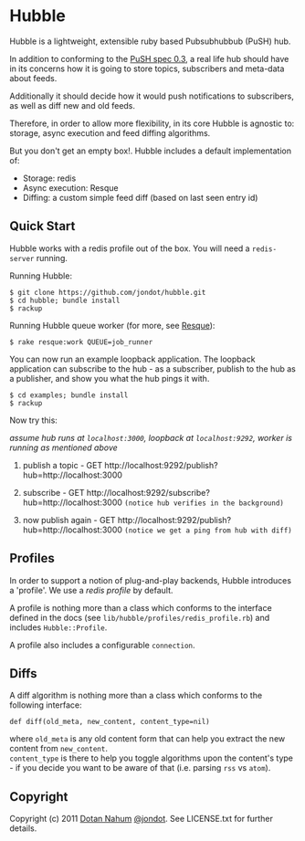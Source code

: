 # Hubble

Hubble is a lightweight, extensible ruby based Pubsubhubbub (PuSH) hub.  

In addition to conforming to the [PuSH spec 0.3](http://pubsubhubbub.googlecode.com/svn/trunk/pubsubhubbub-core-0.2.html), a real life hub
should have in its concerns how it is going to store topics, subscribers
and meta-data about feeds.  

Additionally it should decide how it would
push notifications to subscribers, as well as diff new and old feeds.  


Therefore, in order to allow more flexibility, in its core Hubble is agnostic to: storage, async execution and feed diffing algorithms.  

But you don't get an empty box!. Hubble includes a default implementation of:
* Storage: redis
* Async execution: Resque
* Diffing: a custom simple feed diff (based on last seen entry id)

## Quick Start
Hubble works with a redis profile out of the box. You will need a
`redis-server` running.  

Running Hubble:
    
    $ git clone https://github.com/jondot/hubble.git
    $ cd hubble; bundle install
    $ rackup

Running Hubble queue worker (for more, see [Resque](https://github.com/defunkt/resque)):
  
    $ rake resque:work QUEUE=job_runner

You can now run an example loopback application. The loopback
application can subscribe to the hub - as a subscriber, publish to the
hub as a publisher, and show you what the hub pings it with.

    $ cd examples; bundle install
    $ rackup

Now try this:  

_assume hub runs at `localhost:3000`, loopback at `localhost:9292`, worker
is running as mentioned above_

1. publish a topic - GET http://localhost:9292/publish?hub=http://localhost:3000
2. subscribe       - GET http://localhost:9292/subscribe?hub=http://localhost:3000
`(notice hub verifies in the background)`

3. now publish again - GET http://localhost:9292/publish?hub=http://localhost:3000
`(notice we get a ping from hub with diff)`


## Profiles

In order to support a notion of plug-and-play backends, Hubble
introduces a 'profile'. We use a _redis profile_ by default.  

A profile is nothing more than a class which conforms to the interface
defined in the docs (see `lib/hubble/profiles/redis_profile.rb`) and
includes `Hubble::Profile`.  

A profile also includes a configurable `connection`.


## Diffs

A diff algorithm is nothing more than a class which conforms to the
following interface:

    def diff(old_meta, new_content, content_type=nil)

where `old_meta` is any old content form that can help you extract the
new content from `new_content`.  
`content_type` is there to help you toggle algorithms upon the content's type - if you decide you want to be aware of
that (i.e. parsing `rss` vs `atom`).

## Copyright

Copyright (c) 2011 [Dotan Nahum](http://gplus.to/dotan) [@jondot](http://twitter.com/jondot). See LICENSE.txt for further details.

